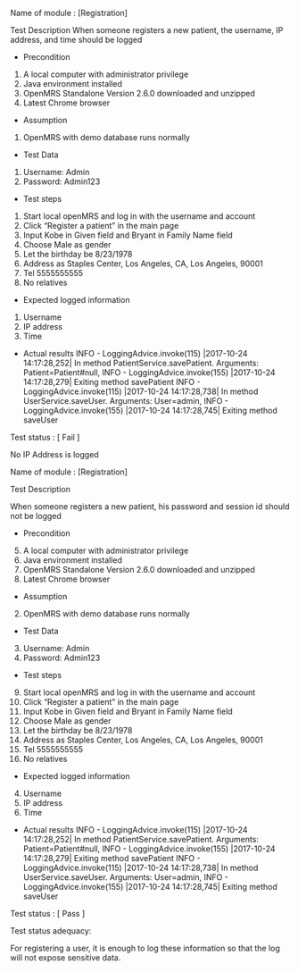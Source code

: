Name of module : [Registration]

Test Description
When someone registers a new patient, the username, IP address, and time should be logged

* Precondition
1.	A local computer with administrator privilege
2.	Java environment installed
3.	OpenMRS Standalone Version 2.6.0 downloaded and unzipped
4.	Latest Chrome browser

* Assumption
1.	OpenMRS with demo database runs normally

* Test Data
1.	Username: Admin	
2.	Password: Admin123

* Test steps
1.	Start local openMRS and log in with the username and account
2.	Click “Register a patient” in the main page
3.	Input Kobe in Given field and Bryant in Family Name field
4.	Choose Male as gender
5.	Let the birthday be 8/23/1978
6.	Address as Staples Center, Los Angeles, CA, Los Angeles, 90001
7.	Tel 5555555555
8.	No relatives

* Expected logged information
1.	Username
2.	IP address
3.	Time

* Actual results
INFO - LoggingAdvice.invoke(115) |2017-10-24 14:17:28,252| In method PatientService.savePatient. Arguments: Patient=Patient#null, 
INFO - LoggingAdvice.invoke(155) |2017-10-24 14:17:28,279| Exiting method savePatient
INFO - LoggingAdvice.invoke(115) |2017-10-24 14:17:28,738| In method UserService.saveUser. Arguments: User=admin, 
INFO - LoggingAdvice.invoke(155) |2017-10-24 14:17:28,745| Exiting method saveUser
 
Test status : [ Fail ]

No IP Address is logged




Name of module : [Registration]

Test Description

When someone registers a new patient, his password and session id should not be logged

* Precondition
5.	A local computer with administrator privilege
6.	Java environment installed
7.	OpenMRS Standalone Version 2.6.0 downloaded and unzipped
8.	Latest Chrome browser

* Assumption
2.	OpenMRS with demo database runs normally

* Test Data
3.	Username: Admin	
4.	Password: Admin123

* Test steps
9.	Start local openMRS and log in with the username and account
10.	Click “Register a patient” in the main page
11.	Input Kobe in Given field and Bryant in Family Name field
12.	Choose Male as gender
13.	Let the birthday be 8/23/1978
14.	Address as Staples Center, Los Angeles, CA, Los Angeles, 90001
15.	Tel 5555555555
16.	No relatives

* Expected logged information
4.	Username
5.	IP address
6.	Time

* Actual results
INFO - LoggingAdvice.invoke(115) |2017-10-24 14:17:28,252| In method PatientService.savePatient. Arguments: Patient=Patient#null, 
INFO - LoggingAdvice.invoke(155) |2017-10-24 14:17:28,279| Exiting method savePatient
INFO - LoggingAdvice.invoke(115) |2017-10-24 14:17:28,738| In method UserService.saveUser. Arguments: User=admin, 
INFO - LoggingAdvice.invoke(155) |2017-10-24 14:17:28,745| Exiting method saveUser
 
Test status : [ Pass ]

Test status adequacy:

For registering a user, it is enough to log these information so that the log will not expose sensitive data.
